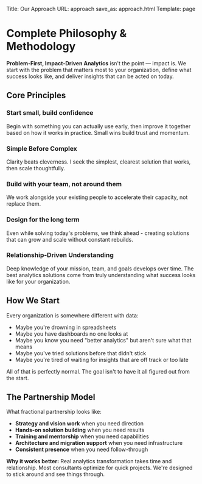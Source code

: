 Title: Our Approach
URL: approach
save_as: approach.html
Template: page

# Complete Philosophy & Methodology

**Problem-First, Impact-Driven Analytics** isn't the point — impact is. We start with the problem that matters most to your organization, define what success looks like, and deliver insights that can be acted on today.

## Core Principles

### Start small, build confidence
Begin with something you can actually use early, then improve it together based on how it works in practice. Small wins build trust and momentum.

### Simple Before Complex
Clarity beats cleverness. I seek the simplest, clearest solution that works, then scale thoughtfully.

### Build with your team, not around them
We work alongside your existing people to accelerate their capacity, not replace them.

### Design for the long term
Even while solving today's problems, we think ahead - creating solutions that can grow and scale without constant rebuilds.

### Relationship-Driven Understanding
Deep knowledge of your mission, team, and goals develops over time. The best analytics solutions come from truly understanding what success looks like for your organization.

## How We Start

Every organization is somewhere different with data:

- Maybe you're drowning in spreadsheets
- Maybe you have dashboards no one looks at
- Maybe you know you need "better analytics" but aren't sure what that means
- Maybe you've tried solutions before that didn't stick
- Maybe you're tired of waiting for insights that are off track or too late

All of that is perfectly normal. The goal isn't to have it all figured out from the start.

## The Partnership Model

What fractional partnership looks like:

- **Strategy and vision work** when you need direction
- **Hands-on solution building** when you need results
- **Training and mentorship** when you need capabilities
- **Architecture and migration support** when you need infrastructure
- **Consistent presence** when you need follow-through

**Why it works better:** Real analytics transformation takes time and relationship. Most consultants optimize for quick projects. We're designed to stick around and see things through.